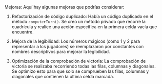 Mejoras:
Aquí hay algunas mejoras que podrías considerar:

1. Refactorización de código duplicado: Había un código duplicado en el método `computerTurn()`. Se creo un método privado que recorre la cuadrícula y realice una acción específica en la primera celda vacía que encuentre.

2. Mejora de la legibilidad: Los números mágicos (como 1 y 2 para representar a los jugadores) se reemplazaron por constantes con nombres descriptivos para mejorar la legibilidad.

3. Optimización de la comprobación de victoria: La comprobación de victoria se realizaba recorriendo todas las filas, columnas y diagonales. Se optimizo esto para que solo se comprueben las filas, columnas y diagonales que contienen la última celda marcada.
